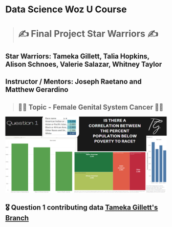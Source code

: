 # Data Science Woz U Course
> # :writing_hand:	Final Project Star Warriors :writing_hand:	

  ## Star Warriors: Tameka Gillett, Talia Hopkins, Alison Schnoes, Valerie Salazar, Whitney Taylor
  ## Instructor / Mentors: Joseph Raetano and Matthew Gerardino

>## :woman_health_worker: Topic - Female Genital System Cancer :woman_health_worker:

![This is an image](https://github.com/hallan6749/finalprojectstarwarriors/blob/909653128c7fd51de0dd03a8990e7dbdd512b010/Tameka-branch/Screenshot%202022-03-11%20203639.png)

## :medal_military: Question 1 contributing data [Tameka Gillett's Branch](https://github.com/hallan6749/finalprojectstarwarriors/tree/main/Tameka-branch)
